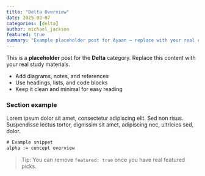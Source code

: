 ```yaml
---
title: "Delta Overview"
date: 2025-08-07
categories: [delta]
author: michael_jackson
featured: true
summary: "Example placeholder post for Ayaan — replace with your real content after go-live."
---
```

This is a **placeholder** post for the **Delta** category. Replace this content with your real study materials.

- Add diagrams, notes, and references
- Use headings, lists, and code blocks
- Keep it clean and minimal for easy reading

<!--more-->

### Section example

Lorem ipsum dolor sit amet, consectetur adipiscing elit. Sed non risus. Suspendisse lectus tortor, dignissim sit amet, adipiscing nec, ultricies sed, dolor.

```txt
# Example snippet
alpha := concept overview
```

> Tip: You can remove `featured: true` once you have real featured picks.
